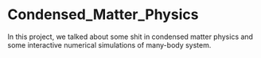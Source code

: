 # Condensed_Matter_Physics
In this project, we talked about some shit in condensed matter physics and some interactive numerical simulations of many-body system.
